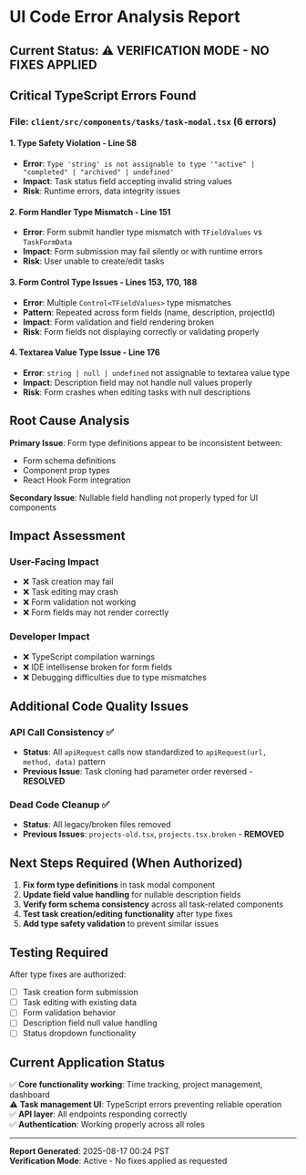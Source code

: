 # UI Code Error Analysis Report

## Current Status: ⚠️ VERIFICATION MODE - NO FIXES APPLIED

## Critical TypeScript Errors Found

### File: `client/src/components/tasks/task-modal.tsx` (6 errors)

#### 1. **Type Safety Violation - Line 58**
- **Error**: `Type 'string' is not assignable to type '"active" | "completed" | "archived" | undefined'`
- **Impact**: Task status field accepting invalid string values
- **Risk**: Runtime errors, data integrity issues

#### 2. **Form Handler Type Mismatch - Line 151**
- **Error**: Form submit handler type mismatch with `TFieldValues` vs `TaskFormData`
- **Impact**: Form submission may fail silently or with runtime errors
- **Risk**: User unable to create/edit tasks

#### 3. **Form Control Type Issues - Lines 153, 170, 188**
- **Error**: Multiple `Control<TFieldValues>` type mismatches 
- **Pattern**: Repeated across form fields (name, description, projectId)
- **Impact**: Form validation and field rendering broken
- **Risk**: Form fields not displaying correctly or validating properly

#### 4. **Textarea Value Type Issue - Line 176**
- **Error**: `string | null | undefined` not assignable to textarea value type
- **Impact**: Description field may not handle null values properly
- **Risk**: Form crashes when editing tasks with null descriptions

## Root Cause Analysis

**Primary Issue**: Form type definitions appear to be inconsistent between:
- Form schema definitions
- Component prop types  
- React Hook Form integration

**Secondary Issue**: Nullable field handling not properly typed for UI components

## Impact Assessment

### User-Facing Impact
- ❌ Task creation may fail
- ❌ Task editing may crash
- ❌ Form validation not working
- ❌ Form fields may not render correctly

### Developer Impact
- ❌ TypeScript compilation warnings
- ❌ IDE intellisense broken for form fields
- ❌ Debugging difficulties due to type mismatches

## Additional Code Quality Issues

### API Call Consistency ✅
- **Status**: All `apiRequest` calls now standardized to `apiRequest(url, method, data)` pattern
- **Previous Issue**: Task cloning had parameter order reversed - **RESOLVED**

### Dead Code Cleanup ✅  
- **Status**: All legacy/broken files removed
- **Previous Issues**: `projects-old.tsx`, `projects.tsx.broken` - **REMOVED**

## Next Steps Required (When Authorized)

1. **Fix form type definitions** in task modal component
2. **Update field value handling** for nullable description fields  
3. **Verify form schema consistency** across all task-related components
4. **Test task creation/editing functionality** after type fixes
5. **Add type safety validation** to prevent similar issues

## Testing Required

After type fixes are authorized:
- [ ] Task creation form submission
- [ ] Task editing with existing data
- [ ] Form validation behavior
- [ ] Description field null value handling
- [ ] Status dropdown functionality

## Current Application Status

✅ **Core functionality working**: Time tracking, project management, dashboard  
⚠️ **Task management UI**: TypeScript errors preventing reliable operation  
✅ **API layer**: All endpoints responding correctly  
✅ **Authentication**: Working properly across all roles

---
**Report Generated**: 2025-08-17 00:24 PST  
**Verification Mode**: Active - No fixes applied as requested